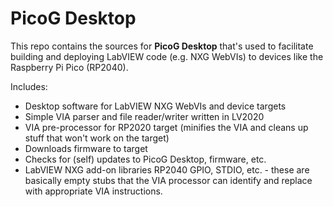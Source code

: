# PicoG Desktop

This repo contains the sources for **PicoG Desktop** that's used to facilitate building and deploying LabVIEW code (e.g. NXG WebVIs) to devices like the Raspberry Pi Pico (RP2040).

Includes:

*   Desktop software for LabVIEW NXG WebVIs and device targets
*   Simple VIA parser and file reader/writer written in LV2020
*   VIA pre-processor for RP2020 target (minifies the VIA and cleans up stuff that won't work on the target)
*   Downloads firmware to target
*   Checks for (self) updates to PicoG Desktop, firmware, etc.
*   LabVIEW NXG add-on libraries RP2040 GPIO, STDIO, etc. - these are basically empty stubs that the VIA processor can identify and replace with appropriate VIA instructions.
